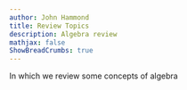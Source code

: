 ```yaml
---
author: John Hammond
title: Review Topics
description: Algebra review
mathjax: false
ShowBreadCrumbs: true
---
```


In which we review some concepts of algebra
<!--more-->
